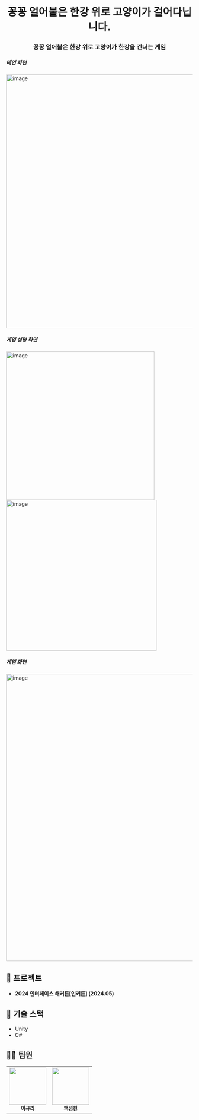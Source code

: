 <h1 align="center"> 꽁꽁 얼어붙은 한강 위로 고양이가 걸어다닙니다. </h1>



<h3 align="center">꽁꽁 얼어붙은 한강 위로 고양이가 한강을 건너는 게임</h3>

<h5 align="left">메인 화면</h3>
<img width="684" alt="image" src="https://github.com/kkongkkong-hangang/.github/assets/77824364/5a03afa5-30b9-4a38-b5a1-1c9de2d21792">

<h5 align="left">게임 설명 화면</h3>
<img width="400" alt="image" src="https://github.com/kkongkkong-hangang/.github/assets/77824364/c34d0506-dade-4c39-a2a2-be7b1b5b8c0e">
<img width="406" alt="image" src="https://github.com/kkongkkong-hangang/.github/assets/77824364/7e9116c7-853c-45ea-9406-9bf6bbf27596">

<h5 align="left">게임 화면</h3>
<img width="774" alt="image" src="https://github.com/kkongkkong-hangang/.github/assets/77824364/83728c0e-5e1b-43fe-b0f7-4a7a5a643896">




</br>

## 🎉 프로젝트

- **2024 인터페이스 해커톤[인커톤] (2024.05)** 


## 🌈 기술 스택

- Unity
- C#

## 👩‍💻 팀원

<table>
  <tr>
     <td align="center"><a href="https://github.com/cu29635"><img src="https://github.com/cu29635.png" width="100px;" alt=""/><br/><sub><b>이규리</b></sub></a><br/></td>
<!--      <td align="center"><a href="https://github.com/Seohyun-0206"><img src="https://github.com/Seohyun-0206.png" width="100px;" alt=""/><br/><sub><b>임영빈</b></sub></a><br/></td>
     <td align="center"><a href="https://github.com/judahhh"><img src="https://github.com/judahhh.png" width="100px;" alt=""/><br/><sub><b>최영준</b></sub></a><br/></td> -->
     <td align="center"><a href="https://github.com/backcastleh"><img src="https://github.com/backcastleh.png" width="100px;" alt=""/><br/><sub><b>백성현</b></sub></a><br/></td>
  </tr>
</table>

